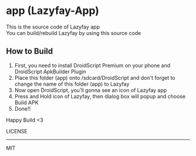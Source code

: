 # app (Lazyfay-App)
This is the source code of Lazyfay app  
You can build/rebuild Lazyfay by using this source code

## How to Build
1. First, you need to install DroidScript Premium on your phone and DroidScript ApkBuilder Plugin  
2. Place this folder (app) onto /sdcard/DroidScript and don't forget to change the name of this folder (app) to Lazyfay  
3. Now open DroidScript, you'll gonna see an icon of Lazyfay app  
4. Press and Hold icon of Lazyfay, then dialog box will popup and choose Build APK  
5. Done!!  

Happy Build <3  


LICENSE
___
MIT